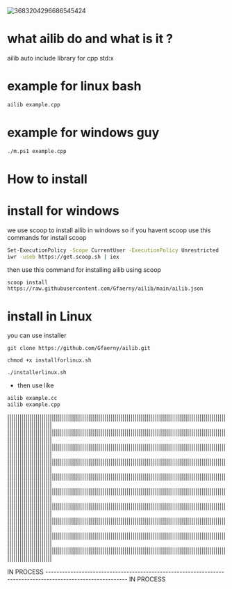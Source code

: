 ![3683204296686545424](https://github.com/user-attachments/assets/f76a42b6-96bb-432c-b93b-f85646aedbee)




# what ailib do and what is it ?
ailib  auto include library for cpp std:x

# example for linux bash 
``` bash
ailib example.cpp
```
# example for windows guy
``` bash
./m.ps1 example.cpp
```

# How to install

# install for windows

  we  use scoop to install ailib in windows
  so if you havent scoop use this commands for install scoop
  ```bash
  Set-ExecutionPolicy -Scope CurrentUser -ExecutionPolicy Unrestricted
  iwr -useb https://get.scoop.sh | iex
  ```
  then use this command for installing ailib using scoop

```
scoop install https://raw.githubusercontent.com/Gfaerny/ailib/main/ailib.json
```


# install in Linux 
you can use installer

```
git clone https://github.com/Gfaerny/ailib.git
```
```
chmod +x installforlinux.sh
```
```
./installerlinux.sh
```
- then use like
``` bash
ailib example.cc
ailib example.cpp
```

||||||||||||||||||||||||||||||||||||||||||||||||||||||||||||||||||||||||||||||||||||||||||||||||||||||||||||||||||||||||||||||||||
||||||||||||||||||||||||||||||||||||||||||||||||||||||||||||||||||||||||||||||||||||||||||||||||||||||||||||||||||||||||||||||||||
||||||||||||||||||||||||||||||||||||||||||||||||||||||||||||||||||||||||||||||||||||||||||||||||||||||||||||||||||||||||||||||||||
||||||||||||||||||||||||||||||||||||||||||||||||||||||||||||||||||||||||||||||||||||||||||||||||||||||||||||||||||||||||||||||||||
||||||||||||||||||||||||||||||||||||||||||||||||||||||||||||||||||||||||||||||||||||||||||||||||||||||||||||||||||||||||||||||||||
||||||||||||||||||||||||||||||||||||||||||||||||||||||||||||||||||||||||||||||||||||||||||||||||||||||||||||||||||||||||||||||||||
||||||||||||||||||||||||||||||||||||||||||||||||||||||||||||||||||||||||||||||||||||||||||||||||||||||||||||||||||||||||||||||||||
||||||||||||||||||||||||||||||||||||||||||||||||||||||||||||||||||||||||||||||||||||||||||||||||||||||||||||||||||||||||||||||||||
||||||||||||||||||||||||||||||||||||||||||||||||||||||||||||||||||||||||||||||||||||||||||||||||||||||||||||||||||||||||||||||||||
||||||||||||||||||||||||||||||||||||||||||||||||||||||||||||||||||||||||||||||||||||||||||||||||||||||||||||||||||||||||||||||||||


IN PROCESS  ----------------------------------------------------------------------------------------------------------- IN PROCESS 
